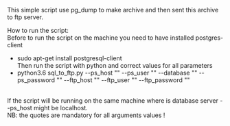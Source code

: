 This simple script use pg_dump to make archive and then sent this archive to ftp server. <br/>

How to run the script: <br/>
Before to run the script on the machine you need to have installed postgres-client <br/>
 - sudo apt-get install postgresql-client <br/>
Then run the script with python and correct values for all parameters <br/>
 - python3.6 sql_to_ftp.py --ps_host "<host ip>" --ps_user "<user>" --database "<some db>" --ps_password "<mega secret password>" --ftp_host "<host ip>" --ftp_user "<user>" --ftp_password "<super secret password>" <br/>
 <br/>
If the script will be running on the same machine where is database server --ps_host might be localhost. <br/>
NB: the quotes are mandatory for all arguments values ! <br/>
